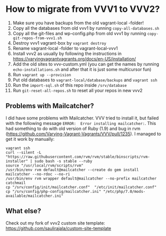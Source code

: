 # How to migrate from VVV1 to VVV2?

1. Make sure you have backups from the old vagrant-local -folder!
1. Copy all the databases from old vvv1 by running `copy-all-databases.sh`
2. Copy all the git-files and wp-config.php from old vvv1 by running `copy-git-repos-from-vvv1.sh`
3. Destroy vvv1 vagrant-box by `vagrant destroy`
4. Rename vagrant-local -folder to vagrant-local-vvv1
5. Install vvv2 as usually by following the instructions in https://varyingvagrantvagrants.org/docs/en-US/installation/
6. Add the old sites to vvv-custom.yml (you can get the names by running `echo-installations.sh` and after that it is just some multicursor fun)
7. Run `vagrant up --provision`
8. Put old databases to `vagrant-local/database/backups` and `vagrant ssh`
9. Run the `import-sql.sh` of this repo inside `/srv/database`
10. Run `git-reset-all-repos.sh` to reset all your repos in new vvv2

## Problems with Mailcatcher?
I did have some problems with Mailcatcher. VVV tried to install it, but failed
with the following message `ERROR:  Error installing mailcatcher:`. This had
something to do with old version of Ruby (1.9) and bug in rvm
(https://github.com/Varying-Vagrant-Vagrants/VVV/pull/1235). I managed to get it
work by manually:
```
vagrant ssh
curl --silent -L "https://raw.githubusercontent.com/rvm/rvm/stable/binscripts/rvm-installer" | sudo bash -s stable --ruby
source "/usr/local/rvm/scripts/rvm"
/usr/bin/env rvm default@mailcatcher --create do gem install mailcatcher --no-rdoc --no-ri
/usr/bin/env rvm wrapper default@mailcatcher --no-prefix mailcatcher catchmail
cp "/srv/config/init/mailcatcher.conf"  "/etc/init/mailcatcher.conf"
cp "/srv/config/php-config/mailcatcher.ini" "/etc/php/7.0/mods-available/mailcatcher.ini"
```

## What else?
Check out my fork of vvv2 custom site template: https://github.com/saulirajala/custom-site-template
